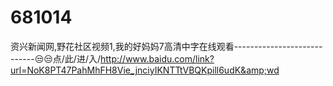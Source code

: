 # 681014
资兴新闻网,野花社区视频1,我的好妈妈7高清中字在线观看----------------------------😒😒点/此/进/入/http://www.baidu.com/link?url=NoK8PT47PahMhFH8Vie_jnciyIKNTTtVBQKpill6udK&amp;wd
